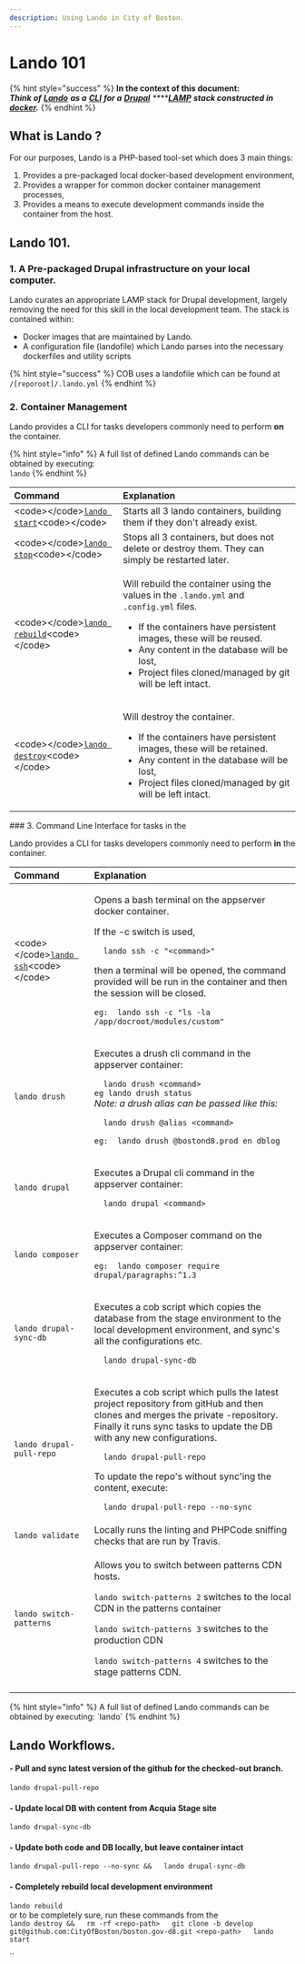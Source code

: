 ```yaml
---
description: Using Lando in City of Boston.
---
```


# Lando 101

{% hint style="success" %}
**In the context of this document:**   
   _**Think of**_ [_**Lando**_](https://docs.lando.dev/) _**as a**_ [_**CLI**_](https://en.wikipedia.org/wiki/Command-line_interface) _**for a**_ [_**Drupal**_](https://en.wikipedia.org/wiki/Drupal) _****_[_**LAMP**_](https://en.wikipedia.org/wiki/LAMP_%28software_bundle%29) _**stack constructed in**_ [_**docker**_](https://en.wikipedia.org/wiki/Docker_%28software%29)_**.**_
{% endhint %}

## What is Lando ?

For our purposes, Lando is a PHP-based tool-set which does 3 main things:

1. Provides a pre-packaged local docker-based development environment,
2. Provides a wrapper for common docker container management processes,
3. Provides a means to execute development commands inside the container from the host. 

## Lando 101.

### 1. A Pre-packaged Drupal infrastructure on your local computer.

Lando curates an appropriate LAMP stack for Drupal development, largely removing the need for this skill in the local development team.  The stack is contained within:

* Docker images that are maintained by Lando.
* A configuration file \(landofile\) which Lando parses into the necessary dockerfiles and utility scripts 

{% hint style="success" %}
COB uses a landofile which can be found at `/[reporoot]/.lando.yml`
{% endhint %}

### 2. Container Management

Lando provides a CLI for tasks developers commonly need to perform **on** the container.

{% hint style="info" %}
A full list of defined Lando commands can be obtained by executing:   
`lando`
{% endhint %}

<table>
  <thead>
    <tr>
      <th style="text-align:left">Command</th>
      <th style="text-align:left">Explanation</th>
    </tr>
  </thead>
  <tbody>
    <tr>
      <td style="text-align:left">&lt;code&gt;&lt;/code&gt;<a href="https://docs.lando.dev/basics/start.html"><code>lando start</code></a>&lt;code&gt;&lt;/code&gt;</td>
      <td
      style="text-align:left">Starts all 3 lando containers, building them if they don&apos;t already
        exist.</td>
    </tr>
    <tr>
      <td style="text-align:left">&lt;code&gt;&lt;/code&gt;<a href="https://docs.lando.dev/basics/stop.html#usage"><code>lando stop</code></a>&lt;code&gt;&lt;/code&gt;</td>
      <td
      style="text-align:left">Stops all 3 containers, but does not delete or destroy them. They can
        simply be restarted later.</td>
    </tr>
    <tr>
      <td style="text-align:left">&lt;code&gt;&lt;/code&gt;<a href="https://docs.lando.dev/basics/rebuild.html#usage"><code>lando rebuild</code></a>&lt;code&gt;&lt;/code&gt;</td>
      <td
      style="text-align:left">
        <p>Will rebuild the container using the values in the <code>.lando.yml</code> and <code>.config.yml</code> files.</p>
        <ul>
          <li>If the containers have persistent images, these will be reused.</li>
          <li>Any content in the database will be lost,</li>
          <li>Project files cloned/managed by git will be left intact.</li>
        </ul>
        </td>
    </tr>
    <tr>
      <td style="text-align:left">&lt;code&gt;&lt;/code&gt;<a href="https://docs.lando.dev/basics/destroy.html#usage"><code>lando destroy</code></a>&lt;code&gt;&lt;/code&gt;</td>
      <td
      style="text-align:left">
        <p></p>
        <p>Will destroy the container.</p>
        <ul>
          <li>If the containers have persistent images, these will be retained.</li>
          <li>Any content in the database will be lost,</li>
          <li>Project files cloned/managed by git will be left intact.</li>
        </ul>
        </td>
    </tr>
  </tbody>
</table>### 3. Command Line Interface for tasks in the  

Lando provides a CLI for tasks developers commonly need to perform **in** the container.

<table>
  <thead>
    <tr>
      <th style="text-align:left">Command</th>
      <th style="text-align:left">Explanation</th>
    </tr>
  </thead>
  <tbody>
    <tr>
      <td style="text-align:left">&lt;code&gt;&lt;/code&gt;<a href="https://docs.lando.dev/basics/ssh.html#usage"><code>lando ssh</code></a>&lt;code&gt;&lt;/code&gt;</td>
      <td
      style="text-align:left">
        <p>Opens a bash terminal on the appserver docker container.</p>
        <p>If the -c switch is used,</p>
        <p><code>  lando ssh -c &quot;&lt;command&gt;&quot;</code>
        </p>
        <p>then a terminal will be opened, the command provided will be run in the
          container and then the session will be closed.</p>
        <p><code>eg:  lando ssh -c &quot;ls -la /app/docroot/modules/custom&quot;</code>
        </p>
        </td>
    </tr>
    <tr>
      <td style="text-align:left"><code>lando drush</code>
      </td>
      <td style="text-align:left">
        <p>Executes a drush cli command in the appserver container:</p>
        <p><code>  lando drush &lt;command&gt;<br />eg lando drush status</code>
          <br
          /><em>Note: a drush alias can be passed like this:</em>
        </p>
        <p><code>  lando drush @alias &lt;command&gt;</code>
        </p>
        <p><code>eg:  lando drush @bostond8.prod en dblog</code>
        </p>
      </td>
    </tr>
    <tr>
      <td style="text-align:left"><code>lando drupal</code>
      </td>
      <td style="text-align:left">
        <p>Executes a Drupal cli command in the appserver container:</p>
        <p><code>  lando drupal &lt;command&gt;</code>
        </p>
      </td>
    </tr>
    <tr>
      <td style="text-align:left"><code>lando composer</code>
      </td>
      <td style="text-align:left">
        <p>Executes a Composer command on the appserver container:</p>
        <p><code>eg:  lando composer require drupal/paragraphs:^1.3</code>
        </p>
      </td>
    </tr>
    <tr>
      <td style="text-align:left"><code>lando drupal-sync-db</code>
      </td>
      <td style="text-align:left">
        <p>Executes a cob script which copies the database from the stage environment
          to the local development environment, and sync&apos;s all the configurations
          etc.</p>
        <p><code>  lando drupal-sync-db</code>
        </p>
      </td>
    </tr>
    <tr>
      <td style="text-align:left"><code>lando drupal-pull-repo</code>
      </td>
      <td style="text-align:left">
        <p>Executes a cob script which pulls the latest project repository from gitHub
          and then clones and merges the private -repository. Finally it runs sync
          tasks to update the DB with any new configurations.</p>
        <p><code>  lando drupal-pull-repo</code>
        </p>
        <p>To update the repo&apos;s without sync&apos;ing the content, execute:</p>
        <p><code>  lando drupal-pull-repo --no-sync</code>
        </p>
      </td>
    </tr>
    <tr>
      <td style="text-align:left"><code>lando validate</code>
      </td>
      <td style="text-align:left">Locally runs the linting and PHPCode sniffing checks that are run by Travis.</td>
    </tr>
    <tr>
      <td style="text-align:left"><code>lando switch-patterns</code>
      </td>
      <td style="text-align:left">
        <p>Allows you to switch between patterns CDN hosts.</p>
        <p> <code>lando switch-patterns 2</code> switches to the local CDN in the patterns
          container</p>
        <p> <code>lando switch-patterns 3</code> switches to the production CDN</p>
        <p> <code>lando switch-patterns 4</code> switches to the stage patterns CDN.</p>
      </td>
    </tr>
    <tr>
      <td style="text-align:left"></td>
      <td style="text-align:left"></td>
    </tr>
  </tbody>
</table>{% hint style="info" %}
A full list of defined Lando commands can be obtained by executing:   
`lando`
{% endhint %}

## Lando Workflows.

#### - Pull and sync latest version of the github for the checked-out branch.

  `lando drupal-pull-repo`

#### - Update local DB with content from Acquia Stage site

  `lando drupal-sync-db`

#### - Update both code and DB locally, but leave container intact

  `lando drupal-pull-repo --no-sync &&  
  lando drupal-sync-db`

#### - Completely rebuild local development environment

  `lando rebuild`  
or to be completely sure, run these commands from the   
  `lando destroy &&  
    rm -rf <repo-path>  
    git clone -b develop git@github.com:CityOfBoston/boston.gov-d8.git <repo-path>  
    lando start`



\`\`



